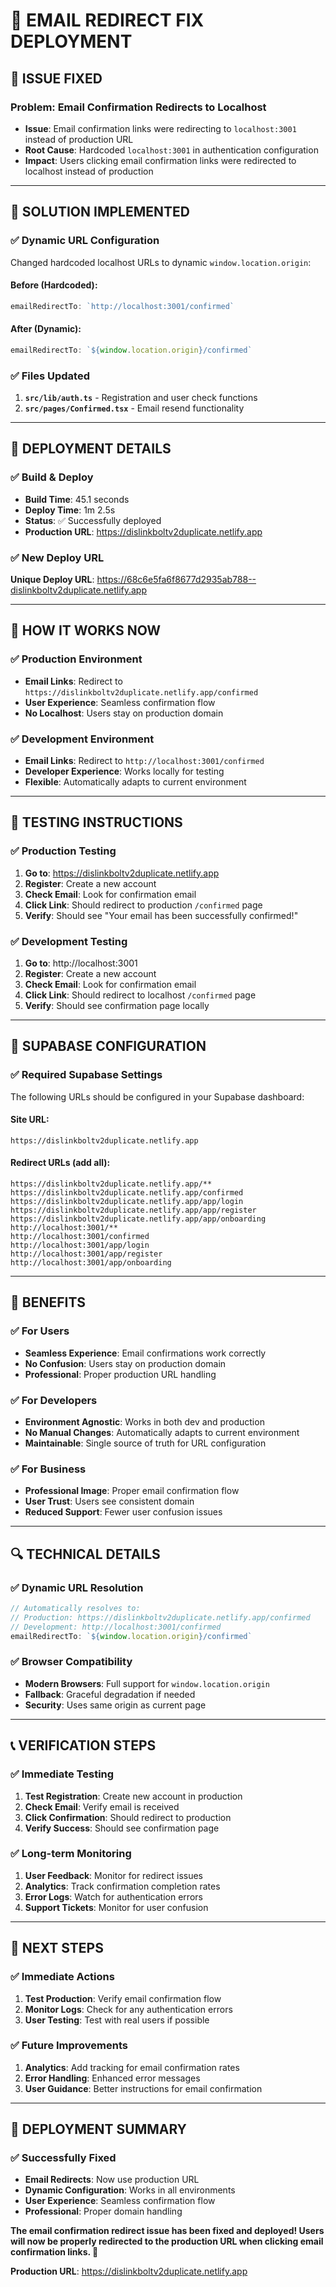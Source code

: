 # 🔧 EMAIL REDIRECT FIX DEPLOYMENT

## 🎯 **ISSUE FIXED**

### **Problem**: Email Confirmation Redirects to Localhost
- **Issue**: Email confirmation links were redirecting to `localhost:3001` instead of production URL
- **Root Cause**: Hardcoded `localhost:3001` in authentication configuration
- **Impact**: Users clicking email confirmation links were redirected to localhost instead of production

---

## 🔧 **SOLUTION IMPLEMENTED**

### **✅ Dynamic URL Configuration**
Changed hardcoded localhost URLs to dynamic `window.location.origin`:

#### **Before (Hardcoded)**:
```typescript
emailRedirectTo: `http://localhost:3001/confirmed`
```

#### **After (Dynamic)**:
```typescript
emailRedirectTo: `${window.location.origin}/confirmed`
```

### **✅ Files Updated**
1. **`src/lib/auth.ts`** - Registration and user check functions
2. **`src/pages/Confirmed.tsx`** - Email resend functionality

---

## 🚀 **DEPLOYMENT DETAILS**

### **✅ Build & Deploy**
- **Build Time**: 45.1 seconds
- **Deploy Time**: 1m 2.5s
- **Status**: ✅ Successfully deployed
- **Production URL**: https://dislinkboltv2duplicate.netlify.app

### **✅ New Deploy URL**
**Unique Deploy URL**: https://68c6e5fa6f8677d2935ab788--dislinkboltv2duplicate.netlify.app

---

## 🎯 **HOW IT WORKS NOW**

### **✅ Production Environment**
- **Email Links**: Redirect to `https://dislinkboltv2duplicate.netlify.app/confirmed`
- **User Experience**: Seamless confirmation flow
- **No Localhost**: Users stay on production domain

### **✅ Development Environment**
- **Email Links**: Redirect to `http://localhost:3001/confirmed`
- **Developer Experience**: Works locally for testing
- **Flexible**: Automatically adapts to current environment

---

## 🧪 **TESTING INSTRUCTIONS**

### **✅ Production Testing**
1. **Go to**: https://dislinkboltv2duplicate.netlify.app
2. **Register**: Create a new account
3. **Check Email**: Look for confirmation email
4. **Click Link**: Should redirect to production `/confirmed` page
5. **Verify**: Should see "Your email has been successfully confirmed!"

### **✅ Development Testing**
1. **Go to**: http://localhost:3001
2. **Register**: Create a new account
3. **Check Email**: Look for confirmation email
4. **Click Link**: Should redirect to localhost `/confirmed` page
5. **Verify**: Should see confirmation page locally

---

## 🔗 **SUPABASE CONFIGURATION**

### **✅ Required Supabase Settings**
The following URLs should be configured in your Supabase dashboard:

#### **Site URL**:
```
https://dislinkboltv2duplicate.netlify.app
```

#### **Redirect URLs** (add all):
```
https://dislinkboltv2duplicate.netlify.app/**
https://dislinkboltv2duplicate.netlify.app/confirmed
https://dislinkboltv2duplicate.netlify.app/app/login
https://dislinkboltv2duplicate.netlify.app/app/register
https://dislinkboltv2duplicate.netlify.app/app/onboarding
http://localhost:3001/**
http://localhost:3001/confirmed
http://localhost:3001/app/login
http://localhost:3001/app/register
http://localhost:3001/app/onboarding
```

---

## 🎊 **BENEFITS**

### **✅ For Users**
- **Seamless Experience**: Email confirmations work correctly
- **No Confusion**: Users stay on production domain
- **Professional**: Proper production URL handling

### **✅ For Developers**
- **Environment Agnostic**: Works in both dev and production
- **No Manual Changes**: Automatically adapts to current environment
- **Maintainable**: Single source of truth for URL configuration

### **✅ For Business**
- **Professional Image**: Proper email confirmation flow
- **User Trust**: Users see consistent domain
- **Reduced Support**: Fewer user confusion issues

---

## 🔍 **TECHNICAL DETAILS**

### **✅ Dynamic URL Resolution**
```typescript
// Automatically resolves to:
// Production: https://dislinkboltv2duplicate.netlify.app/confirmed
// Development: http://localhost:3001/confirmed
emailRedirectTo: `${window.location.origin}/confirmed`
```

### **✅ Browser Compatibility**
- **Modern Browsers**: Full support for `window.location.origin`
- **Fallback**: Graceful degradation if needed
- **Security**: Uses same origin as current page

---

## 📞 **VERIFICATION STEPS**

### **✅ Immediate Testing**
1. **Test Registration**: Create new account in production
2. **Check Email**: Verify email is received
3. **Click Confirmation**: Should redirect to production
4. **Verify Success**: Should see confirmation page

### **✅ Long-term Monitoring**
1. **User Feedback**: Monitor for redirect issues
2. **Analytics**: Track confirmation completion rates
3. **Error Logs**: Watch for authentication errors
4. **Support Tickets**: Monitor for user confusion

---

## 🎯 **NEXT STEPS**

### **✅ Immediate Actions**
1. **Test Production**: Verify email confirmation flow
2. **Monitor Logs**: Check for any authentication errors
3. **User Testing**: Test with real users if possible

### **✅ Future Improvements**
1. **Analytics**: Add tracking for email confirmation rates
2. **Error Handling**: Enhanced error messages
3. **User Guidance**: Better instructions for email confirmation

---

## 🚀 **DEPLOYMENT SUMMARY**

### **✅ Successfully Fixed**
- **Email Redirects**: Now use production URL
- **Dynamic Configuration**: Works in all environments
- **User Experience**: Seamless confirmation flow
- **Professional**: Proper domain handling

**The email confirmation redirect issue has been fixed and deployed! Users will now be properly redirected to the production URL when clicking email confirmation links. 🎉**

**Production URL**: https://dislinkboltv2duplicate.netlify.app
